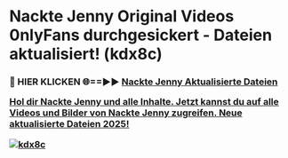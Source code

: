 # Nackte Jenny Original Videos 0nlyFans durchgesickert - Dateien aktualisiert! (kdx8c)

<h3>🔴 HIER KLICKEN 🌐==►► <a href="https://tinyurl.com/h6vf6nb8" rel="nofollow">Nackte Jenny Aktualisierte Dateien

Hol dir Nackte Jenny und alle Inhalte. Jetzt kannst du auf alle Videos und Bilder von Nackte Jenny zugreifen. Neue aktualisierte Dateien 2025!

[![kdx8c](https://i.imgur.com/sD4kR3V.gif)](https://tinyurl.com/h6vf6nb8)
